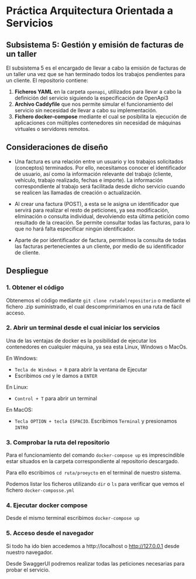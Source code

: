 # Práctica Arquitectura Orientada a Servicios
## Subsistema 5: Gestión y emisión de facturas de un taller
El subsistema 5 es el encargado de llevar a cabo la emisión de facturas de un taller una vez que se han terminado todos los trabajos pendientes para un cliente. 
El repositorio contiene:
1. **Ficheros YAML** en la carpeta `openapi`, utilizados para llevar a cabo la definición del servicio siguiendo la especificación de OpenApi3 
2. **Archivo Caddyfile** que nos permite simular el funcionamiento del servicio sin necesidad de llevar a cabo su implementación. 
3. **Fichero docker-compose** mediante el cual se posibilita la ejecución de aplicaciones con múltiples contenedores sin necesidad de máquinas virtuales o servidores remotos.

## Consideraciones de diseño

- Una factura es una relación entre un usuario y los trabajos solicitados (conceptos) terminados. Por ello, necesitamos conocer el identificador de usuario, así como la información relevante del trabajo (cliente, vehículo, trabajo realizado, fechas e importe).
La información correspondiente al trabajo será facilitada desde dicho servicio cuando se realicen las llamadas de creación o actualización.

- Al crear una factura (POST), a esta se le asigna un identificador que servirá para realizar el resto de peticiones, ya sea modificación, eliminación o consulta individual, devolviendo esta última petición como resultado de la creación.
Se permite consultar todas las facturas, para lo que no hará falta especificar ningún identificador.

- Aparte de por identificador de factura, permitimos la consulta de todas las facturas pertenecientes a un cliente, por medio de su identificador de cliente.

## Despliegue


### 1. Obtener el código
Obtenemos el código mediante ```git clone rutadelrepositorio``` o mediante el fichero .zip suministrado, el cual descomprimiriamos en una ruta de fácil acceso.

### 2. Abrir un terminal desde el cual iniciar los servicios

Una de las ventajas de docker es la posibilidad de ejecutar los contenedores en cualquier máquina, ya sea esta Linux, Windows o MacOs.

En Windows:
- `Tecla de Windows + R` para abrir la ventana de Ejecutar
- Escribimos `cmd` y le damos a `ENTER`

En Linux:
- `Control + T` para abrir un terminal

En MacOS:

- `Tecla OPTION + tecla ESPACIO`. Escribimos `Terminal` y presionamos `INTRO`

### 3. Comprobar la ruta del repositorio

Para el funcionamiento del comando `docker-compose up` es imprescindible estar situados en la carpeta correspondiente al repositorio descargado.

Para ello escribimos `cd ruta/proeycto` en el terminal de nuestro sistema.

Podemos listar los ficheros utilizando `dir` o `ls` para verificar que vemos el fichero  `docker-composse.yml`

### 4. Ejecutar docker compose

Desde el mismo terminal escribimos `docker-compose up`

### 5. Acceso desde el navegador

Si todo ha ido bien accedemos a http://localhost o http://127.0.0.1 desde nuestro navegador.

Desde SwaggerUI podremos realizar todas las peticiones necesarias para probar el servicio.

